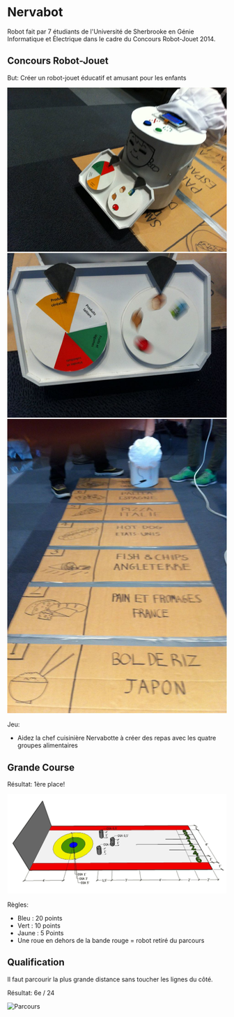 Nervabot
========

Robot fait par 7 étudiants de l'Université de Sherbrooke en Génie Informatique et Électrique dans le cadre du Concours Robot-Jouet 2014.

Concours Robot-Jouet
--------------------
But: Créer un robot-jouet éducatif et amusant pour les enfants

![Chef cuisinière](/Images/ChefCuisiniere.jpg "Chef cuisinière")
![Menu tournant](/Images/MenuServomoteurs.jpg "Menu tournant")
![Parcours du CRJ](/Images/ParcoursCRJ.jpg "Parcours du CRJ")

Jeu:
+ Aidez la chef cuisinière Nervabotte à créer des repas avec les quatre groupes alimentaires

Grande Course
----------------
Résultat: 1ère place!

![Parcours](/Images/ParcoursGrandeCourse.jpg "Parcours")

Règles:
+ Bleu : 20 points
+ Vert : 10 points
+ Jaune : 5 Points
+ Une roue en dehors de la bande rouge = robot retiré du parcours

Qualification
----------------
Il faut parcourir la plus grande distance sans toucher les lignes du côté.

Résultat: 6e / 24

![Parcours](/Images/ParcoursQualification.jpg "Parcours")
